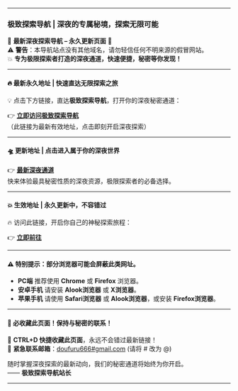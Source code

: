 
---

### **极致探索导航 | 深夜的专属秘境，探索无限可能**

🌙 **最新深夜探索导航 – 永久更新页面** 🌙  
⚠️ **警告**：本导航站点没有其他域名，请勿轻信任何不明来源的假冒网站。  
💥 **专为极限探索者打造的深夜通道，快速便捷，秘密等你发现！**

---

#### 🔥 **最新永久地址 | 快速直达无限探索之旅**

💡 点击下方链接，直达**极致探索导航**，打开你的深夜秘密通道：

👉 **[立即访问极致探索导航](https://访问.geidizhi.buzz/极致探索导航)**  
（此链接为最新有效地址，点击即刻开启深夜探索）

---

#### 🛸 **更新地址 | 点击进入属于你的深夜世界**

👉 **[最新深夜通道](https://haodizhi.xyz)**  
快来体验最具秘密性质的深夜资源，极限探索者的必备选择。

---

#### 💥 **生效地址 | 永久更新中，不容错过**

🔥 访问此链接，开启你自己的神秘探索旅程：

👉 **[立即前往](https://doubao.cyou/)**

---

#### ⚠️ **特别提示**：部分浏览器可能会屏蔽此类网址。  
- **PC端** 推荐使用 **Chrome** 或 **Firefox** 浏览器。  
- **安卓手机** 请安装 **Alook浏览器** 或 **X浏览器**。  
- **苹果手机** 请使用 **Safari浏览器** 或 **Alook浏览器**，或安装 **Firefox浏览器**。

---

#### 🎯 **必收藏此页面！保持与秘密的联系！**

🔗 **CTRL+D 快捷收藏此页面**，永远不会错过最新链接！  
📧 **紧急联系邮箱**：[doufuru666#gmail.com](mailto:doufuru666@gmail.com) (请将 # 改为 @)

随时掌握深夜探索的最新动向，我们的秘密通道将始终为你开启。  
—— **极致探索导航站长**  

---

